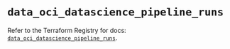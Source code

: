 # `data_oci_datascience_pipeline_runs`

Refer to the Terraform Registry for docs: [`data_oci_datascience_pipeline_runs`](https://registry.terraform.io/providers/hashicorp/oci/7.19.0/docs/data-sources/datascience_pipeline_runs).
